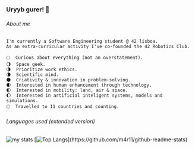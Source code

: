 ### Uryyb gurer! 👋

###### About me
```
I'm currently a Software Engineering student @ 42 lisboa.  
As an extra-curricular activity I've co-founded the 42 Robotics Club. 

🌕  Curious about everything (not an overstatement). 
🌖  Space geek. 
🌗  Prioritize work ethics. 
🌘  Scientific mind.  
🌑  Criativity & innovation in problem-solving. 
🌒  Interested in human enhancement through technology. 
🌓  Interested in mobility: land, air & space.
🌔  Interested in artificial inteligent systems, models and simulations. 
🌕  Travelled to 11 countries and counting. 
```

###### Languages used (extended version)
![my stats](https://github-readme-stats.vercel.app/api?username=m4r11&show_icons=true&theme=dark)
[![Top Langs](https://github-readme-stats.vercel.app/api/top-langs/?username=m4r11&langs_count=8&layout=compact&theme=dark&align="center")](https://github.com/m4r11/github-readme-stats)



